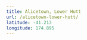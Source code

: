 ```yaml
---
title: Alicetown, Lower Hutt
url: /alicetown-lower-hutt/
latitude: -41.213
longitude: 174.895
---
```

